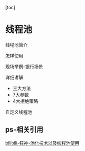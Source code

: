 [toc]

# 线程池



线程池简介

怎样使用

现场举例-银行场景

详细讲解

- 三大方法
- 7大参数
- 4大拒绝策略

自定义线程池





## ps-相关引用

[bilibili-狂神-池化技术以及线程池使用](https://www.bilibili.com/video/BV1B7411L7tE?p=22)